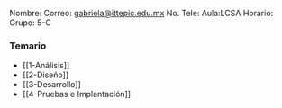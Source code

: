 Nombre:
Correo: gabriela@ittepic.edu.mx
No. Tele:
Aula:LCSA
Horario:
Grupo: 5-C

### Temario
- [[1-Análisis]]
- [[2-Diseño]]
- [[3-Desarrollo]]
- [[4-Pruebas e Implantación]]
